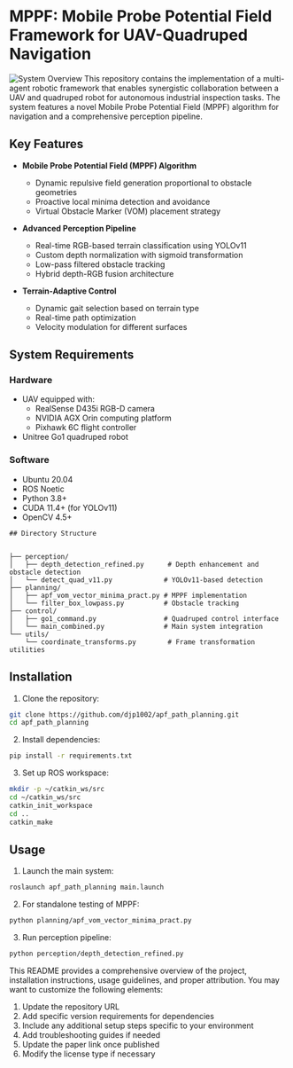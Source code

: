
# MPPF: Mobile Probe Potential Field Framework for UAV-Quadruped Navigation
![System Overview](assets/system_overview.png)
This repository contains the implementation of a multi-agent robotic framework that enables synergistic collaboration between a UAV and quadruped robot for autonomous industrial inspection tasks. The system features a novel Mobile Probe Potential Field (MPPF) algorithm for navigation and a comprehensive perception pipeline.

## Key Features

- **Mobile Probe Potential Field (MPPF) Algorithm**
  - Dynamic repulsive field generation proportional to obstacle geometries
  - Proactive local minima detection and avoidance
  - Virtual Obstacle Marker (VOM) placement strategy

- **Advanced Perception Pipeline**
  - Real-time RGB-based terrain classification using YOLOv11
  - Custom depth normalization with sigmoid transformation
  - Low-pass filtered obstacle tracking
  - Hybrid depth-RGB fusion architecture

- **Terrain-Adaptive Control**
  - Dynamic gait selection based on terrain type
  - Real-time path optimization
  - Velocity modulation for different surfaces

## System Requirements

### Hardware
- UAV equipped with:
  - RealSense D435i RGB-D camera
  - NVIDIA AGX Orin computing platform
  - Pixhawk 6C flight controller
- Unitree Go1 quadruped robot

### Software
- Ubuntu 20.04
- ROS Noetic
- Python 3.8+
- CUDA 11.4+ (for YOLOv11)
- OpenCV 4.5+
```
## Directory Structure


├── perception/
│   ├── depth_detection_refined.py      # Depth enhancement and obstacle detection
│   └── detect_quad_v11.py             # YOLOv11-based detection
├── planning/
│   ├── apf_vom_vector_minima_pract.py # MPPF implementation
│   └── filter_box_lowpass.py          # Obstacle tracking
├── control/
│   ├── go1_command.py                 # Quadruped control interface
│   └── main_combined.py               # Main system integration
└── utils/
    └── coordinate_transforms.py        # Frame transformation utilities
```

## Installation

1. Clone the repository:
```bash
git clone https://github.com/djp1002/apf_path_planning.git
cd apf_path_planning
```

2. Install dependencies:
```bash
pip install -r requirements.txt
```

3. Set up ROS workspace:
```bash
mkdir -p ~/catkin_ws/src
cd ~/catkin_ws/src
catkin_init_workspace
cd ..
catkin_make
```

## Usage

1. Launch the main system:
```bash
roslaunch apf_path_planning main.launch
```

2. For standalone testing of MPPF:
```bash
python planning/apf_vom_vector_minima_pract.py
```

3. Run perception pipeline:
```bash
python perception/depth_detection_refined.py
```

This README provides a comprehensive overview of the project, installation instructions, usage guidelines, and proper attribution. You may want to customize the following elements:

1. Update the repository URL
2. Add specific version requirements for dependencies
3. Include any additional setup steps specific to your environment
4. Add troubleshooting guides if needed
5. Update the paper link once published
6. Modify the license type if necessary
